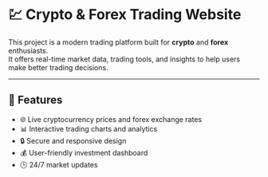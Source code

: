 # 💹 Crypto & Forex Trading Website

This project is a modern trading platform built for **crypto** and **forex** enthusiasts.  
It offers real-time market data, trading tools, and insights to help users make better trading decisions.

---

## 🚀 Features

- 🌐 Live cryptocurrency prices and forex exchange rates  
- 📊 Interactive trading charts and analytics  
- 🔒 Secure and responsive design  
- 💰 User-friendly investment dashboard  
- 🕒 24/7 market updates  